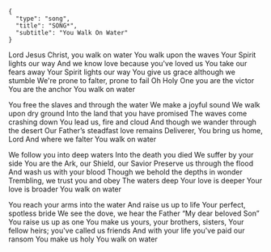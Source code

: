 ```
{
  "type": "song",
  "title": "SONG*",
  "subtitle": "You Walk On Water"
}
```

Lord Jesus Christ,
you walk on water
You walk upon the waves
Your Spirit lights our way
And we know love because
you've loved us
You take our fears away
Your Spirit lights our way
You give us grace
although we stumble
We're prone to falter, prone to fail
Oh Holy One you are the victor
You are the anchor
You walk on water

You free the slaves and
through the water
We make a joyful sound
We walk upon dry ground
Into the land that you have promised
The waves come crashing down
You lead us, fire and cloud
And though we wander
through the desert
Our Father’s steadfast love remains
Deliverer, You bring us home, Lord
And where we falter
You walk on water

We follow you into deep waters
Into the death you died
We suffer by your side
You are the Ark,
our Shield, our Savior
Preserve us through the flood
And wash us with your blood
Though we behold the depths in wonder
Trembling, we trust you and obey
The waters deep
Your love is deeper
Your love is broader
You walk on water

You reach your arms into the water
And raise us up to life
Your perfect, spotless bride
We see the dove, we hear the Father
“My dear beloved Son”
You raise us up as one
You make us yours,
your brothers, sisters,
Your fellow heirs;
you've called us friends
And with your life you've paid our ransom
You make us holy
You walk on water
